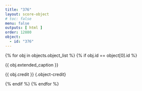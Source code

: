 ```yaml
---
title: "376"
layout: score-object
# toc: false
menu: false
outputs: [ html ]
order: 12880
object:
  - id: "376"
---
```


{% for obj in objects.object_list %}
{% if obj.id == object[0].id %}

{{ obj.extended_caption }}

{{ obj.credit }} {.object-credit}

{% endif %}
{% endfor %}
